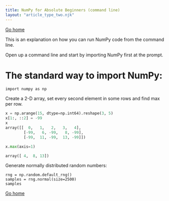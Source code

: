 ```yaml
---
title: NumPy for Absolute Beginners (command line)
layout: "article_type_two.njk"
---
```

[Go home](/index.html)

This is an explanation on how you can run NumPy code from the command line.

Open up a command line and start by importing NumPy first at the prompt.

# The standard way to import NumPy:
`import numpy as np`

Create a 2-D array, set every second element in
some rows and find max per row.

```python
x = np.arange(15, dtype=np.int64).reshape(3, 5)
x[1:, ::2] = -99
x
array([[  0,   1,   2,   3,   4],
        [-99,   6, -99,   8, -99],
        [-99,  11, -99,  13, -99]])

x.max(axis=1)

array([ 4,  8, 13])
```

Generate normally distributed random numbers:
```
rng = np.random.default_rng()
samples = rng.normal(size=2500)
samples
```

[Go home](/index.html)
